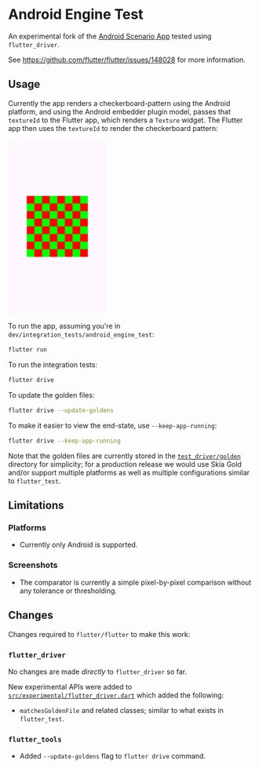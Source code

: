 # Android Engine Test

An experimental fork of the [Android Scenario App][] tested using
`flutter_driver`.

See <https://github.com/flutter/flutter/issues/148028> for more information.

[android scenario app]: https://github.com/flutter/engine/tree/main/testing/scenario_app/android

## Usage

Currently the app renders a checkerboard-pattern using the Android platform,
and using the Android embedder plugin model, passes that `textureId` to the
Flutter app, which renders a `Texture` widget. The Flutter app then uses the
`textureId` to render the checkerboard pattern:

<img src="test_driver/golden/checkerboard.png" width="200">

To run the app, assuming you're in `dev/integration_tests/android_engine_test`:

```sh
flutter run
```

To run the integration tests:

```sh
flutter drive
```

To update the golden files:

```sh
flutter drive --update-goldens
```

To make it easier to view the end-state, use `--keep-app-running`:

```sh
flutter drive --keep-app-running
```

Note that the golden files are currently stored in the
[`test_driver/golden`](./test_driver/golden/) directory for simplicity; for a
production release we would use Skia Gold and/or support multiple platforms as
well as multiple configurations similar to `flutter_test`.

## Limitations

### Platforms

- Currently only Android is supported.

### Screenshots

- The comparator is currently a simple pixel-by-pixel comparison without any
  tolerance or thresholding.

## Changes

Changes required to `flutter/flutter` to make this work:

### `flutter_driver`

No changes are made _directly_ to `flutter_driver` so far.

New experimental APIs were added to [`src/experimental/flutter_driver.dart`](../../../packages/flutter_driver/lib/src/experimental/flutter_driver.dart) which added the
following:

- `matchesGoldenFile` and related classes; similar to what exists in `flutter_test`.

### `flutter_tools`

- Added `--update-goldens` flag to `flutter drive` command.
